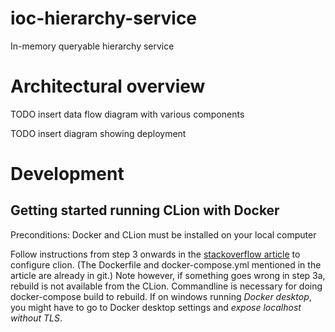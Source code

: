 # ioc-hierarchy-service
In-memory queryable hierarchy service
# Architectural overview
TODO insert data flow diagram with various components

TODO insert diagram showing deployment

# Development
## Getting started running CLion with Docker
Preconditions: Docker and CLion must be installed on your local computer

Follow instructions from step 3 onwards in the [stackoverflow article](https://stackoverflow.com/questions/55272484/how-to-code-run-programs-in-a-docker-container-using-clion/55424792) 
to configure clion. (The Dockerfile and docker-compose.yml mentioned
in the article are already in git.) Note however, if something goes wrong in step 3a, rebuild is not available from
the CLion. Commandline is necessary for doing docker-compose build to rebuild. If on windows running _Docker desktop_, you 
might have to go to Docker desktop settings and _expose localhost without TLS_.

